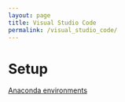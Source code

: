```yaml
---
layout: page
title: Visual Studio Code
permalink: /visual_studio_code/
---
```

# Setup
[Anaconda environments](/visual_studio_code/anaconda_environments)

